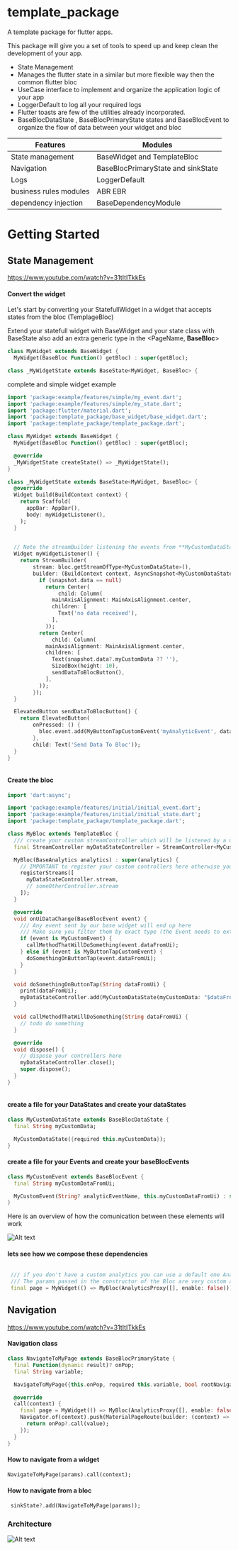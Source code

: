 # template_package

A template package for flutter apps.

This package will give you a set of tools to speed up and keep clean the development of your app.

- State Management
- Manages the flutter state in a similar but more flexible way then the common flutter bloc
- UseCase interface to implement and organize the application logic of your app
- LoggerDefault to log all your required logs
- Flutter toasts are few of the utilities already incorporated.
- BaseBlocDataState , BaseBlocPrimaryState states and BaseBlocEvent to organize the flow of data
  between your widget and bloc
  
| Features | Modules |
| ------ | ------ |
| State management | BaseWidget and TemplateBloc |
| Navigation | BaseBlocPrimaryState and sinkState |
| Logs | LoggerDefault |
| business rules modules | ABR EBR |
| dependency injection | BaseDependencyModule |


# Getting Started

## State Management

https://www.youtube.com/watch?v=31tItITkkEs

#### Convert the widget

Let's start by converting your StatefullWidget in a widget that accepts states from the bloc (TemplageBloc)

Extend your statefull widget with BaseWidget
and your state class with BaseState also add an extra generic type in the <PageName, **BaseBloc**>

```dart
class MyWidget extends BaseWidget {
  MyWidget(BaseBloc Function() getBloc) : super(getBloc);

```

```dart
class _MyWidgetState extends BaseState<MyWidget, BaseBloc> {
```

complete and simple widget example 

```dart
import 'package:example/features/simple/my_event.dart';
import 'package:example/features/simple/my_state.dart';
import 'package:flutter/material.dart';
import 'package:template_package/base_widget/base_widget.dart';
import 'package:template_package/template_package.dart';

class MyWidget extends BaseWidget {
  MyWidget(BaseBloc Function() getBloc) : super(getBloc);

  @override
  _MyWidgetState createState() => _MyWidgetState();
}

class _MyWidgetState extends BaseState<MyWidget, BaseBloc> {
  @override
  Widget build(BuildContext context) {
    return Scaffold(
      appBar: AppBar(),
      body: myWidgetListener(),
    );
  }
  

  // Note the streamBuilder listening the events from **MyCustomDataState** Stream
  Widget myWidgetListener() {
    return StreamBuilder(
        stream: bloc.getStreamOfType<MyCustomDataState>(),
        builder: (BuildContext context, AsyncSnapshot<MyCustomDataState> snapshot) {
          if (snapshot.data == null)
            return Center(
                child: Column(
              mainAxisAlignment: MainAxisAlignment.center,
              children: [
                Text('no data received'),
              ],
            ));
          return Center(
              child: Column(
            mainAxisAlignment: MainAxisAlignment.center,
            children: [
              Text(snapshot.data?.myCustomData ?? ''),
              SizedBox(height: 10),
              sendDataToBlocButton(),
            ],
          ));
        });
  }

  ElevatedButton sendDataToBlocButton() {
    return ElevatedButton(
        onPressed: () {
          bloc.event.add(MyButtonTapCustomEvent('myAnalyticEvent', dataFromUi: "data from UI"));
        },
        child: Text('Send Data To Bloc'));
  }
}



```

#### Create the bloc 

```dart
import 'dart:async';

import 'package:example/features/initial/initial_event.dart';
import 'package:example/features/initial/initial_state.dart';
import 'package:template_package/template_package.dart';

class MyBloc extends TemplateBloc {
  /// create your custom streamController which will be listened by a unique widget inside your BaseWidget
  final StreamController myDataStateController = StreamController<MyCustomDataState>();

  MyBloc(BaseAnalytics analytics) : super(analytics) {
    // IMPORTANT to register your custom controllers here otherwise you will get a FlutterError
    registerStreams([
      myDataStateController.stream,
      // someOtherController.stream
    ]);
  }

  @override
  void onUiDataChange(BaseBlocEvent event) {
    /// Any event sent by our base widget will end up here
    /// Make sure you filter them by exact type (the Event needs to extend BaseBlocEvent)
    if (event is MyCustomEvent) {
      callMethodThatWillDoSomething(event.dataFromUi);
    } else if (event is MyButtonTapCustomEvent) {
      doSomethingOnButtonTap(event.dataFromUi);
    }
  }

  void doSomethingOnButtonTap(String dataFromUi) {
    print(dataFromUi);
    myDataStateController.add(MyCustomDataState(myCustomData: "$dataFromUi with my custom data"));
  }

  void callMethodThatWillDoSomething(String dataFromUi) {
    // todo do something
  }

  @override
  void dispose() {
    // dispose your controllers here
    myDataStateController.close();
    super.dispose();
  }
}



```

#### create a file for your DataStates and create your dataStates

```dart
class MyCustomDataState extends BaseBlocDataState {
  final String myCustomData;

  MyCustomDataState({required this.myCustomData});
}

```

#### create a file for your Events and create your baseBlocEvents

```dart
class MyCustomEvent extends BaseBlocEvent {
  final String myCustomDataFromUi;

  MyCustomEvent(String? analyticEventName, this.myCustomDataFromUi) : super('analyticEventName');
}


```




Here is an overview of how the comunication between these elements will work

![Alt text](readme_images/state_management.png?raw=true "State Management")


#### lets see how we compose these dependencies 

```dart 

 /// if you don't have a custom analytics you can use a default one AnalyticsProxy()
 /// The params passed in the constructor of the Bloc are very custom and with no limitations like getIt
 final page = MyWidget(() => MyBloc(AnalyticsProxy([], enable: false)));
 ```

## Navigation

https://www.youtube.com/watch?v=31tItITkkEs

#### Navigation class

```dart
class NavigateToMyPage extends BaseBlocPrimaryState {
  final Function(dynamic result)? onPop;
  final String variable;

  NavigateToMyPage({this.onPop, required this.variable, bool rootNavigator = true}) : super();

  @override
  call(context) {
    final page = MyWidget(() => MyBloc(AnalyticsProxy([], enable: false)));
    Navigator.of(context).push(MaterialPageRoute(builder: (context) => page)).then((value) {
      return onPop?.call(value);
    });
  }
}

```

#### How to navigate from a widget


```dart
NavigateToMyPage(params).call(context);
```

#### How to navigate from a bloc


```dart
 sinkState?.add(NavigateToMyPage(params));
```



### Architecture

![Alt text](readme_images/architecture.png?raw=true "Architecture")

